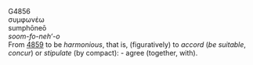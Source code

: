 <body>
  <p>G4856<br>  συμφωνέω  <br> sumphōneō  <br><i>soom-fo-neh‘-o </i><br>From <a href="g4859.htm">4859</a>  to be <i>harmonious</i>, that is, (figuratively) to <i>accord</i> (<i>be</i> <i>suitable</i>, <i>concur</i>) or <i>stipulate</i> (by compact): - agree (together, with).<br></p>
 </body>